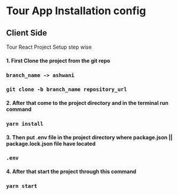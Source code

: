 # Tour App Installation config


## Client Side

Tour React Project Setup step wise

#### 1. First Clone the project from the  git repo
    
  ### `branch_name -> ashwani`
   ### `git clone -b branch_name repository_url`

#### 2. After that come to the project directory and in the terminal run command
    
   ### `yarn install`


#### 3. Then put .env file in the project directory where package.json || package.lock.json file have located
    
   ### `.env`


#### 4. After that start the project through this command
    
   ### `yarn start`